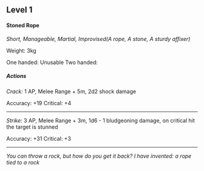 ## Level 1
#### Stoned Rope
*Short, Manageable, Martial, Improvised(A rope, A stone, A sturdy affixer)*

Weight: 3kg

One handed: Unusable
Two handed: 

##### Actions

*Crack:* 1 AP, Melee Range + 5m, 2d2 shock damage

Accuracy: +19
Critical: +4

---

*Strike:* 3 AP, Melee Range + 3m, 1d6 - 1 bludgeoning damage, on critical hit the target is stunned

Accuracy: +31
Critical: +3

---
*You can throw a rock, but how do you get it back? I have invented: a rope tied to a rock*
